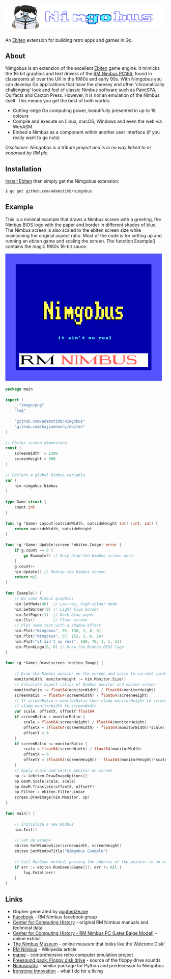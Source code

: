 # ![nimgobus](nimgobus.png)

An [Ebiten](https://ebiten.org/) extension for building retro apps and games in Go.

## About

Nimgobus is an extension of the excellent [Ebiten](https://ebiten.org/) game engine.  It mimicks the 16-bit graphics and text drivers of the [RM Nimbus PC186](https://en.wikipedia.org/wiki/RM_Nimbus), found in classrooms all over the UK in the 1980s and early 90s.  With Nimgobus you can develop Go applications that have the cheesey and often 'chromatically challenging' look and feel of classic Nimbus software such as PaintSPA, Ourfacts and Caxton Press.  However, it is _not_ an emulation of the Nimbus itself.  This means you get the best of both worlds:

- Cutting-edge Go computing power, beautifully presented in up to 16 colours
- Compile and execute on Linux, macOS, Windows and even the web via WebASM
- Embed a Nimbus as a component within another user interface (if you really want to go nuts)

_Disclaimer: Nimgobus is a tribute project and is in no way linked to or endorsed by RM plc._

## Installation

[Install Ebiten](https://ebiten.org/documents/install.html) then simply get the Nimgobus extension:

```bash
$ go get github.com/adamstimb/nimgobus
```

## Example

This is a minimal example that draws a Nimbus screen with a greeting, the Nimbus BIOS logo with the paper and border in different shades of blue.  The Nimbus screen is also scaled to the ebiten screen size while maintaining the original aspect ratio.  Most of the code is for setting up and running an ebiten game and scaling the screen.  The function Example() contains the magic 1980s 16-bit sauce.

![example](example.png)

```go
package main

import (
	_ "image/png"
	"log"

	"github.com/adamstimb/nimgobus"
	"github.com/hajimehoshi/ebiten"
)

// Ebiten screen dimensions
const (
	screenWidth  = 1200
	screenHeight = 800
)

// Declare a global Nimbus variable
var (
	nim nimgobus.Nimbus
)

type Game struct {
	count int
}

func (g *Game) Layout(outsideWidth, outsideHeight int) (int, int) {
	return outsideWidth, outsideHeight
}

func (g *Game) Update(screen *ebiten.Image) error {
	if g.count == 0 {
		go Example() // Only draw the Nimbus screen once
	}
	g.count++
	nim.Update() // Redraw the Nimbus screen
	return nil
}

func Example() {
	// Do some Nimbus graphics
	nim.SetMode(40)  // Low-res, high-colour mode
	nim.SetBorder(9) // Light blue border
	nim.SetPaper(1)  // Dark blue paper
	nim.Cls()        // Clear screen
	// Plot some text with a shadow effect
	nim.Plot("Nimgobus", 65, 150, 3, 6, 0)
	nim.Plot("Nimgobus", 67, 152, 3, 6, 14)
	nim.Plot("it ain't no real", 100, 70, 1, 1, 13)
	nim.PlonkLogo(8, 8) // Draw the Nimbus BIOS logo
}

func (g *Game) Draw(screen *ebiten.Image) {

	// Draw the Nimbus monitor on the screen and scale to current window size.
	monitorWidth, monitorHeight := nim.Monitor.Size()
	// Calculate aspect ratios of Nimbus monitor and ebiten screen
	monitorRatio := float64(monitorWidth) / float64(monitorHeight)
	screenRatio := float64(screenWidth) / float64(screenHeight)
	// If screenRatio > monitorRatio then clamp monitorHeight to screenHeight otherwise
	// clamp monitorWidth to screenWidth
	var scale, offsetX, offsetY float64
	if screenRatio > monitorRatio {
		scale = float64(screenHeight) / float64(monitorHeight)
		offsetX = (float64(screenWidth) - float64(monitorWidth)*scale) / 2
		offsetY = 0
	}
	if screenRatio <= monitorRatio {
		scale = float64(screenWidth) / float64(monitorWidth)
		offsetX = 0
		offsetY = (float64(screenHeight) - float64(monitorHeight)*scale) / 2
	}
	// Apply scale and centre monitor on screen
	op := &ebiten.DrawImageOptions{}
	op.GeoM.Scale(scale, scale)
	op.GeoM.Translate(offsetX, offsetY)
	op.Filter = ebiten.FilterLinear
	screen.DrawImage(nim.Monitor, op)
}

func main() {

	// Initialize a new Nimbus
	nim.Init()

	// set up window
	ebiten.SetWindowSize(screenWidth, screenHeight)
	ebiten.SetWindowTitle("Nimgobus Example")

	// Call RunGame method, passing the address of the pointer to an empty Game struct
	if err := ebiten.RunGame(&Game{}); err != nil {
		log.Fatal(err)
	}
}

```

## Links

- Gopher generated by [gopherize.me](https://gopherize.me/)
- [Facebook](https://www.facebook.com/RMNimbus/) - RM Nimbus facebook group
- [Center for Computing History](http://www.computinghistory.org.uk/) - original RM Nimbus manuals and technical data
- [Center for Computing History - RM Nimbus PC (Later Beige Model)](http://www.computinghistory.org.uk/det/41537/RM-Nimbus-PC-(Later-Beige-Model)/) - online exhibit
- [The Nimbus Museum](https://thenimbus.co.uk/) - online museum that looks like the Welcome Disk!
- [RM Nimbus](https://en.wikipedia.org/wiki/RM_Nimbus) - Wikipedia article
- [mame](https://www.mamedev.org/) - comprehensive retro computer emulation project
- [Freesound pack: Floppy disk drive](https://freesound.org/people/MrAuralization/packs/15891/) - source of the floppy drive sounds
- [Nimusinator](https://github.com/adamstimb/nimbusinator) - similar package for Python and predecessor to Nimgobus
- [Ironstone Innovation](https://ironstoneinnovation.eu) - what I do for a living
